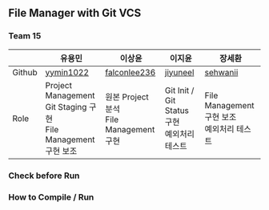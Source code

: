 ## File Manager with Git VCS

### Team 15

|        | 유용민                                                               | 이상윤                                          | 이지윤                                      | 장세환                                      |
|--------|-------------------------------------------------------------------|----------------------------------------------|------------------------------------------|------------------------------------------|
| Github | [yymin1022](https://github.com/yymin1022)                         | [falconlee236](https://github.com/falconlee236) | [jiyuneel](https://github.com/jiyuneel) | [sehwanii](https://github.com/sehwanii) |
| Role   | Project Management <br> Git Staging 구현 <br> File Management 구현 보조 | 원본 Project 분석 <br> File Management 구현 | Git Init / Git Status 구현 <br> 예외처리 테스트 | File Management 구현 보조 <br> 예외처리 테스트

### Check before Run

### How to Compile / Run